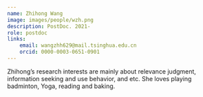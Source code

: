 ```yaml
---
name: Zhihong Wang  
image: images/people/wzh.png
description: PostDoc. 2021-  
role: postdoc  
links:   
    email: wangzhh629@mail.tsinghua.edu.cn   
    orcid: 0000-0003-0651-0901  
---
```


Zhihong’s research interests are mainly about relevance judgment, information seeking and use behavior, and etc. She loves playing badminton, Yoga, reading and baking.